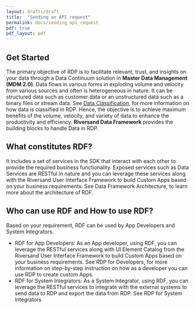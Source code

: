 ```yaml
---
layout: drafts/draft
title:  "Sending an API request"
permalink: docs/sending_api_request
pdf: true
pdf_layout: pdf
---
```

<div class="full-box">
  <div class="loop-box">
      <h2><strong>Get Started</strong></h2>
      <p>
          The primary objective of RDP is to facilitate relevant, trust, and insights on your data through a Data Continuum solution in <strong>Master Data Management (MDM 2.0)</strong>. Data flows in various forms in exploding volume and velocity from various sources and often is heterogeneous in nature. It can be structured data such as customer data or an unstructured data such as a binary files or stream data. See <a href="#">Data Classification</a>, for more information on how data is classified in RDP. Hence, the objective is to achieve maximum benefits of the volume, velocity, and variety of data to enhance the productivity and efficiency. <strong>Riversand Data Framework</strong> provides the building blocks to handle Data in RDP.
      </p>
  </div>
  <div class="loop-box">
      <h2>What constitutes RDF?</h2>
      <p>
          It includes a set of services in the SDK that interact with each other to provide the required business functionality. Exposed services such as Data Services are RESTful in nature and you can leverage these services along with the Riversand User Interface Framework to build Custom Apps based on your business requirements. See Data Framework Architecture, to learn more about the architecture of RDF.
      </p>
  </div>
  <div class="loop-box">
      <h2>Who can use RDF and How to use RDF?</h2>
      <p>
          Based on your requirement, RDF can be used by App Developers and System Integrators.
      </p>
      <ul class="blue-txt">
          <li>RDF for App Developers: As an App developer, using RDF, you can leverage the RESTful services along with UI Element Catalog from the Riversand User Interface Framework to build Custom Apps based on your business requirements. See RDP for Developers, for more information on step-by-step instruction on how as a developer you can use RDP to create custom Apps.</li>
          <li>RDF for System Integrators: As a System Integrator, using RDF, you can leverage the RESTful services to integrate with the external systems to send data to RDP and export the data from RDP. See RDP for System Integrators</li>
      </ul>
  </div>
</div>

